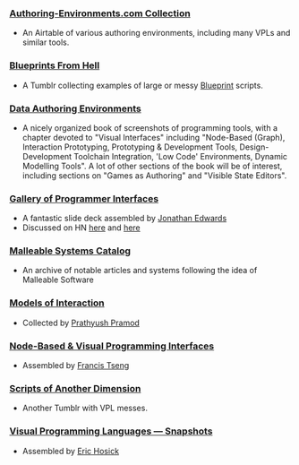### [Authoring-Environments.com Collection](http://authoring-environments.com/collection)
* An Airtable of various authoring environments, including many VPLs and similar tools.

### [Blueprints From Hell](https://blueprintsfromhell.tumblr.com)
* A Tumblr collecting examples of large or messy [Blueprint](implementations.md#blueprint) scripts.

### [Data Authoring Environments](http://staging.dubberly.com/Data_Authoring_Environments/180702-An%20Overview%20of%20Data%20Authoring%20Environments/180702_Data_Authoring_Environments.pdf)
* A nicely organized book of screenshots of programming tools, with a chapter devoted to "Visual Interfaces" including "Node-Based (Graph), Interaction Prototyping, Prototyping & Development Tools, Design-Development Toolchain Integration, 'Low Code' Environments, Dynamic Modelling Tools". A lot of other sections of the book will be of interest, including sections on "Games as Authoring" and "Visible State Editors".

### [Gallery of Programmer Interfaces](https://docs.google.com/presentation/d/1MD-CgzODFWzdpnYXr8bEgysfDmb8PDV6iCAjH5JIvaI/preview?slide=id.g1da0625f1b_0_92)
* A fantastic slide deck assembled by [Jonathan Edwards](https://twitter.com/jonathoda)
* Discussed on HN [here](https://news.ycombinator.com/item?id=16624724) and [here](https://news.ycombinator.com/item?id=14290909)

### [Malleable Systems Catalog](https://malleable.systems/catalog/)
* An archive of notable articles and systems following the idea of Malleable Software

### [Models of Interaction](https://github.com/prathyvsh/models-of-interaction)
* Collected by [Prathyush Pramod](https://twitter.com/prathyvsh)

### [Node-Based & Visual Programming Interfaces](https://www.are.na/francis-tseng/node-based-visual-programming-interfaces)
* Assembled by [Francis Tseng](https://twitter.com/frnsys)

### [Scripts of Another Dimension](https://scriptsofanotherdimension.tumblr.com)
* Another Tumblr with VPL messes.

### [Visual Programming Languages — Snapshots](http://blog.interfacevision.com/design/design-visual-progarmming-languages-snapshots/)
* Assembled by [Eric Hosick](https://twitter.com/erichosick)
